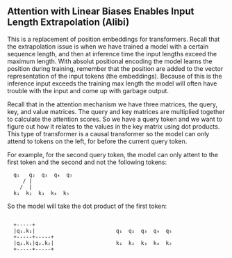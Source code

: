 ## Attention with Linear Biases Enables Input Length Extrapolation (Alibi)
This is a replacement of position embeddings for transformers. Recall that the
extrapolation issue is when we have trained a model with a certain sequence
length, and then at inference time the input lengths exceed the maximum length.
With absolut positional encoding the model learns the position during training,
remember that the position are added to the vector representation of the input
tokens (the embeddings). Because of this is the inference input exceeds the
training max length the model will often have trouble with the input and come up
with garbage output.

Recall that in the attention mechanism we have three matrices, the query, key,
and value matrices. The query and key matrices are multiplied together to
calculate the attention scores. So we have a query token and we want to figure
out how it relates to the values in the key matrix using dot products. 
This type of transformer is a causal transformer so the model can only attend
to tokens on the left, for before the current query token.

For example, for the second query token, the model can only attent to the first
token and the second and not the following tokens:
```
  q₁   q₂  q₃  q₄  q₅
     / |
    /  |
  k₁  k₂  k₃  k₄  k₅
```

So the model will take the dot product of the first token:
```
                                   
  +-----+
  |q₁.k₁|                          q₁  q₂  q₃  q₄  q₅
  +-----+-----+
  |q₂.k₁|q₂.k₂|                    k₁  k₂  k₃  k₄  k₅
  +-----+-----+
  
```
